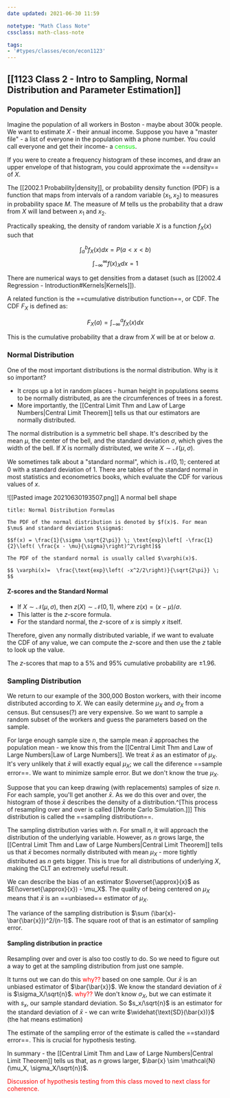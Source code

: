 ```yaml
---
date updated: 2021-06-30 11:59

notetype: "Math Class Note"
cssclass: math-class-note

tags: 
- '#types/classes/econ/econ1123'
---
```


## [[1123 Class 2 - Intro to Sampling, Normal Distribution and Parameter Estimation]]


### Population and Density

Imagine the population of all workers in Boston - maybe about 300k people. We want to estimate $X$ - their annual income. Suppose you have a "master file" - a list of everyone in the population with a phone number. You could call everyone and get their income- a <font color=gree>census</font>. 

If you were to create a frequency histogram of these incomes, and draw an upper envelope of that histogram, you could approximate the ==density== of $X$. 

The [[2002.1 Probability|density]], or probability density function (PDF) is a function that maps from intervals of a random variable $(x_1, x_2)$ to measures in probability space $M$. The measure of $M$ tells us the probability that a draw from $X$ will land between $x_1$ and $x_2$. 

Practically speaking, the density of random variable $X$ is a function $f_X(x)$ such that 

$$\int_a^b f_X(x)dx = P(a < x < b) $$
$$\int_{-\infty}^{\infty} f(x)_Xdx = 1 $$

There are numerical ways to get densities from a dataset (such as [[2002.4 Regression - Introduction#Kernels|Kernels]]).

A related function is the ==cumulative distribution function==, or CDF. The CDF $F_X$ is defined as:

$$ F_X(a) = \int_{-\infty}^a f_X(x)dx$$

This is the cumulative probability that a draw from $X$ will be at or below $a$. 

### Normal Distribution

One of the most important distributions is the normal distribution. Why is it so important?

- It crops up a lot in random places - human height in populations seems to be normally distributed, as are the circumferences of trees in a forest. 
- More importantly, the [[Central Limit Thm and Law of Large Numbers|Central Limit Theorem]] tells us that our estimators are normally distributed. 

The normal distribution is a symmetric bell shape. It's described by the mean $\mu$, the center of the bell, and the standard deviation $\sigma$, which gives the width of the bell. If $X$ is normally distributed, we write $X \sim \mathcal{N}(\mu, \sigma)$.

We sometimes talk about a "standard normal", which is $\mathcal{N}(0, 1)$; centered at $0$ with a standard deviation of $1$. There are tables of the standard normal in most statistics and econometrics books, which evaluate the CDF for various values of $x$. 

![[Pasted image 20210630193507.png]]
A normal bell shape

```ad-info
title: Normal Distribution Formulas

The PDF of the normal distribution is denoted by $f(x)$. For mean $\mu$ and standard deviation $\sigma$:

$$f(x) = \frac{1}{\sigma \sqrt{2\pi}} \; \text{exp}\left[ -\frac{1}{2}\left( \frac{x - \mu}{\sigma}\right)^2\right]$$

The PDF of the standard normal is usually called $\varphi(x)$. 

$$ \varphi(x)=  \frac{\text{exp}\left( -x^2/2\right)}{\sqrt{2\pi}} \;  $$

```

#### Z-scores and the Standard Normal


- If $X \sim \mathcal{N}(\mu, \sigma)$, then $z(X) \sim \mathcal{N}(0, 1)$, where $z(x) = (x - \mu)/\sigma$. 
- This latter is the $z$-score formula.
- For the standard normal, the $z$-score of $x$ is simply $x$ itself. 

Therefore, given any normally distributed variable, if we want to evaluate the CDF of any value, we can compute the $z$-score and then use the $z$ table to look up the value. 

The $z$-scores that map to a $5\%$ and $95\%$ cumulative probability are $\pm 1.96$. 


### Sampling Distribution

We return to our example of the 300,000 Boston workers, with their income distributed according to $X$. We can easily determine $\mu_X$ and $\sigma_X$ from a census. But censuses(?) are very expensive. So we want to sample a random subset of the workers and guess the parameters based on the sample. 

For large enough sample size $n$, the sample mean $\bar{x}$ approaches the population mean - we know this from the [[Central Limit Thm and Law of Large Numbers|Law of Large Numbers]]. We treat $\bar{x}$ as an estimator of $\mu_X$. It's very unlikely that $\bar{x}$ will exactly equal $\mu_X$; we call the diference ==sample error==. We want to minimize sample error. But we don't know the true $\mu_X$. 

Suppose that you can keep drawing (with replacements) samples of size $n$. For each sample, you'll get another $\bar{x}$. As we do this over and over, the histogram of those $\bar{x}$ describes the density of a distribution.^[This process of resampling over and over is called [[Monte Carlo Simulation.]]] This distribution is called the ==sampling distribution==. 

The sampling distribution varies with $n$. For small $n$, it will approach the distribution of the underlying variable. However, as $n$ grows large, the [[Central Limit Thm and Law of Large Numbers|Central Limit Theorem]] tells us that $\bar{x}$ becomes normally distributed with mean $\mu_X$ - more tightly distributed as $n$ gets bigger. This is true for all distributions of underlying $X$, making the CLT an extremely useful result. 

We can describe the bias of an estimator $\overset{\approx}{x}$  as $E(\overset{\approx}{x}) - \mu_X$. The quality of being centered on $\mu_X$ means that $\bar{x}$ is an ==unbiased== estimator of $\mu_X$. 

The variance of the sampling distribution is $\sum (\bar{x}- \bar{\bar{x}})^2/(n-1)$. The square root of that is an estimator of sampling error. 

#### Sampling distribution in practice

Resampling over and over is also too costly to do. So we need to figure out a way to get at the sampling distribution from just one sample. 

It turns out we can do this <font color="red">why??</font> based on one sample. Our $\bar{x}$ is an unbiased estimator of $\bar{\bar{x}}$. We know the standard deviation of $\bar{x}$ is $\sigma_X/\sqrt{n}$. <font color="red">why??</font> We don't know $\sigma_X$, but we can estimate it with $s_x$, our sample standard deviation. So $s_x/\sqrt{n}$ is an estimator for the standard deviation of $\bar{x}$ - we can write $\widehat{\text{SD}(\bar{x})}$ (the hat means estimation)

The estimate of the sampling error of the estimate is called the ==standard error==. This is crucial for hypothesis testing. 

In summary - the [[Central Limit Thm and Law of Large Numbers|Central Limit Theorem]] tells us that, as $n$ grows larger, $\bar{x} \sim \mathcal{N}(\mu_X, \sigma_X/\sqrt{n})$.


<font color="red"> Discussion of hypothesis testing from this class moved to next class for coherence. </font>